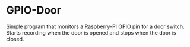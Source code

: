 # GPIO-Door
Simple program that monitors a Raspberry-PI GPIO pin for a door switch.
Starts recording when the door is opened and stops when the door is closed.

